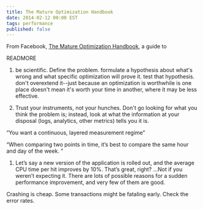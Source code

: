 ```yaml
---
title: The Mature Optimization Handbook
date: 2014-02-12 00:00 EST
tags: performance
published: false
---
```


From Facebook, [The Mature Optimization Handbook](https://www.facebook.com/notes/facebook-engineering/the-mature-optimization-handbook/10151784131623920), a guide to 

READMORE

1. be scientific. Define the problem. formulate a hypothesis about what's wrong and what specific optimization will prove it. test that hypothesis. don't overextend it--just because an optimization is worthwhile is one place doesn't mean it's worth your time in another, where it may be less effective.

2. Trust your instruments, not your hunches. Don't go looking for what you think the problem is; instead, look at what the information at your disposal (logs, analytics, other metrics) tells you it is.

“You want a continuous, layered measurement regime”

“When comparing two points in time, it’s best to compare the same hour and day of the week. ”

1.  Let’s say a new version of the application is rolled out, and the average CPU time per hit improves by 10%. That’s great, right? ...Not if you weren’t expecting it. There are lots of possible reasons for a sudden performance improvement, and very few of them are good.

Crashing is cheap. Some transactions might be fataling early. Check the error rates.
